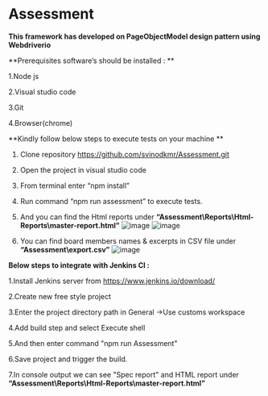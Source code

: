 # Assessment

**This framework has developed on PageObjectModel design pattern using  Webdriverio**

**Prerequisites software’s should be installed : **

1.Node js

2.Visual studio code

3.Git

4.Browser(chrome)

**Kindly follow below steps to execute tests on your machine **
1.	Clone repository  https://github.com/svinodkmr/Assessment.git
2.	Open the project in visual studio code
3.	From terminal enter “npm install”
4.	Run command “npm run assessment” to execute tests.
5.	And you can find the Html reports  under **“Assessment\Reports\Html-Reports\master-report.html”**
	 ![image](https://user-images.githubusercontent.com/21183656/121730462-54786600-cab5-11eb-9419-faa4e5aeac9a.png)
	 ![image](https://user-images.githubusercontent.com/21183656/121730583-8093e700-cab5-11eb-8971-d9431770ced7.png)
       
6.	You can find board members names & excerpts in CSV file under **“Assessment\export.csv”**
 ![image](https://user-images.githubusercontent.com/21183656/121730614-8ab5e580-cab5-11eb-8d30-79152153af9b.png)

**Below steps to integrate with Jenkins CI :**

1.Install Jenkins server from https://www.jenkins.io/download/

2.Create new free style project

3.Enter the project directory path in General ->Use customs workspace

4.Add build step and select Execute shell

5.And then enter command "npm run Assessment"

6.Save project and trigger the build.

7.In console output we can see "Spec report" and HTML report under **“Assessment\Reports\Html-Reports\master-report.html”**

